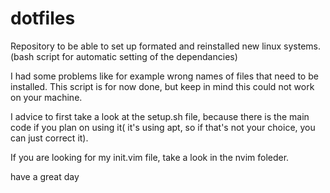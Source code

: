 # dotfiles
Repository to be able to set up formated and reinstalled new linux systems. (bash script for automatic setting of the dependancies)

I had some problems like for example wrong names of files that need to be installed. This script is for now done, but keep in mind this could not work on your machine. 

I advice to first take a look at the setup.sh file, because there is the main code if you plan on using it( it's using apt, so if that's not your choice, you can just correct it). 

If you are looking for my init.vim file, take a look in the nvim foleder.

have a great day 
